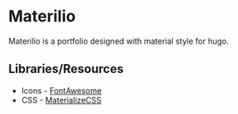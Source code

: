 # Materilio

Materilio is a portfolio designed with material style for hugo.

## Libraries/Resources

* Icons - [FontAwesome](https://fontawesome.com/)
* CSS - [MaterializeCSS](https://materializecss.com)